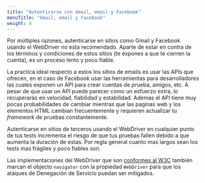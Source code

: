 ```yaml
---
title: "Autenticarse con Gmail, email y Facebook"
menuTitle: "Gmail, email y Facebook"
weight: 4
---
```


Por múltiples razones, autenticarse en sitios como Gmail y Facebook usando el 
WebDriver no esta recomendado.
Aparte de estar en contra de los términos y condiciones de estos sitios (te 
expones a que te cierren la cuenta), es un proceso lento y poco fiable.

La practica ideal respecto a estos los sitios de emails es usar las APIs que 
ofrecen, en el caso de Facebook usar las herramientas para desarrolladores las 
cuales exponen un API para crear cuentas de prueba, amigos, etc.
A pesar de que usar un API puede parecer como un esfuerzo extra, lo recuperarás 
en velocidad, fiabilidad y estabilidad.
Ademas el API tiene muy pocas probabilidades de cambiar mientras que las paginas 
web y los elementos HTML cambian frecuentemente y requieren actualizar tu 
_framework_ de pruebas constantemente.

Autenticarse en sitios de terceros usando el WebDriver en cualquier punto de tus
tests incrementa el riesgo de que tus pruebas fallen debido a que aumenta la 
duración de estas.
Por regla general cuanto mas largos sean los tests mas frágiles y poco fiables 
son.

Las implementaciones del WebDriver que son 
[conformes al W3C](//w3c.github.io/webdriver/webdriver-spec.html)
también marcan el objecto `navigator` con la propiedad `WebDriver` para que los
ataques de Denegación de Servicio puedan ser mitigados.